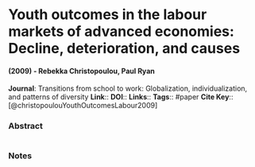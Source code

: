 # Youth outcomes in the labour markets of advanced economies: Decline, deterioration, and causes
#### (2009) - Rebekka Christopoulou, Paul Ryan
**Journal**: Transitions from school to work: Globalization, individualization, and patterns of diversity
**Link**:: 
**DOI**:: 
**Links**:: 
**Tags**:: #paper
**Cite Key**:: [@christopoulouYouthOutcomesLabour2009]

### Abstract

```

```

### Notes

